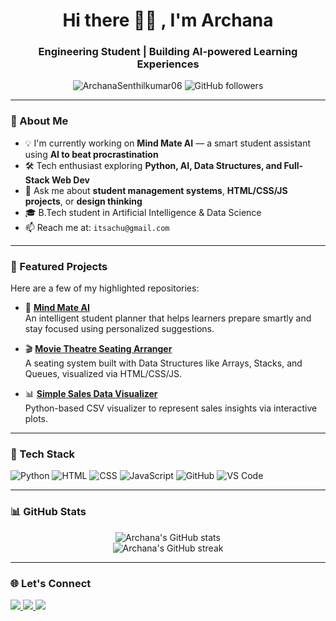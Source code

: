 <h1 align="center">Hi there 👩‍💻 , I'm Archana</h1>
<h3 align="center">Engineering Student | Building AI-powered Learning Experiences</h3>

<p align="center">
  <img src="https://komarev.com/ghpvc/?username=ArchanaSenthilkumar06&label=Profile%20views&color=0e75b6&style=flat" alt="ArchanaSenthilkumar06" />
  <img src="https://img.shields.io/github/followers/ArchanaSenthilkumar06?label=Follow&style=social" alt="GitHub followers">
</p>

---

### 🧠 About Me

- 💡 I'm currently working on **Mind Mate AI** — a smart student assistant using **AI to beat procrastination**  
- 🛠️ Tech enthusiast exploring **Python, AI, Data Structures, and Full-Stack Web Dev**
- 💬 Ask me about **student management systems**, **HTML/CSS/JS projects**, or **design thinking**
- 🎓 B.Tech student in Artificial Intelligence & Data Science  
- 📫 Reach me at: `itsachu@gmail.com`

---

### 🚀 Featured Projects

Here are a few of my highlighted repositories:

- 🎯 [**Mind Mate AI**](https://github.com/ArchanaSenthilkumar06/mind-mate-ai)  
  An intelligent student planner that helps learners prepare smartly and stay focused using personalized suggestions.

- 🎬 [**Movie Theatre Seating Arranger**](https://github.com/ArchanaSenthilkumar06/movie-theatre-seating)  
  A seating system built with Data Structures like Arrays, Stacks, and Queues, visualized via HTML/CSS/JS.

- 📊 [**Simple Sales Data Visualizer**](https://github.com/ArchanaSenthilkumar06/sales-data-viz)  
  Python-based CSV visualizer to represent sales insights via interactive plots.

---

### 🔧 Tech Stack

![Python](https://img.shields.io/badge/Python-3776AB?style=for-the-badge&logo=python&logoColor=white)
![HTML](https://img.shields.io/badge/HTML5-E34F26?style=for-the-badge&logo=html5&logoColor=white)
![CSS](https://img.shields.io/badge/CSS3-1572B6?style=for-the-badge&logo=css3&logoColor=white)
![JavaScript](https://img.shields.io/badge/JavaScript-F7DF1E?style=for-the-badge&logo=javascript&logoColor=black)
![GitHub](https://img.shields.io/badge/GitHub-181717?style=for-the-badge&logo=github&logoColor=white)
![VS Code](https://img.shields.io/badge/VSCode-007ACC?style=for-the-badge&logo=visual-studio-code)

---

### 📊 GitHub Stats

<p align="center">
  <img src="https://github-readme-stats.vercel.app/api?username=ArchanaSenthilkumar06&show_icons=true&theme=radical" alt="Archana's GitHub stats" />
  <br />
  <img src="https://github-readme-streak-stats.herokuapp.com/?user=ArchanaSenthilkumar06&theme=radical" alt="Archana's GitHub streak" />
</p>

---

### 🌐 Let's Connect

<p align="left">
  <a href="https://linkedin.com/in/archana-senthilkumar" target="_blank">
    <img src="https://img.shields.io/badge/LinkedIn-blue?style=for-the-badge&logo=linkedin" />
  </a>
  <a href="mailto:itsachu@gmail.com">
    <img src="https://img.shields.io/badge/Email-D14836?style=for-the-badge&logo=gmail&logoColor=white" />
  </a>
  <a href="https://github.com/ArchanaSenthilkumar06">
    <img src="https://img.shields.io/badge/GitHub-100000?style=for-the-badge&logo=github&logoColor=white" />
  </a>
</p>
